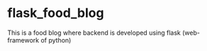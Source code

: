 # flask_food_blog
This is a food blog where backend is developed using flask (web-framework of python)
